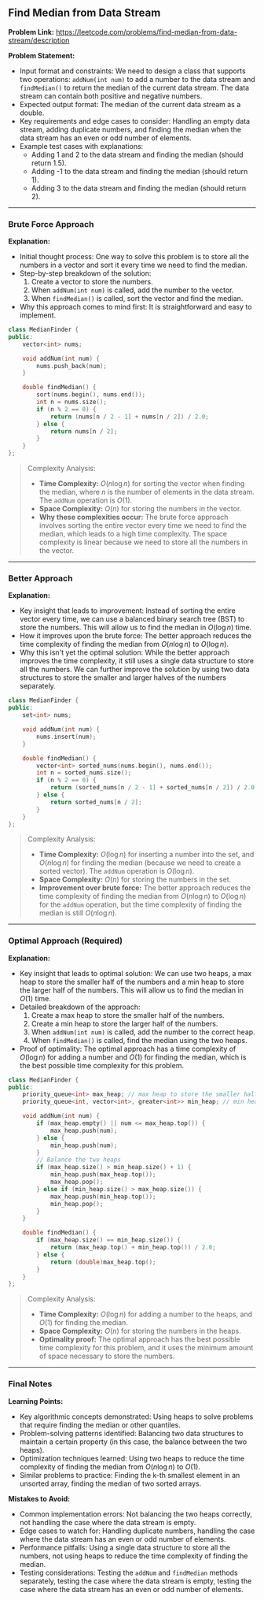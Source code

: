 ## Find Median from Data Stream
**Problem Link:** https://leetcode.com/problems/find-median-from-data-stream/description

**Problem Statement:**
- Input format and constraints: We need to design a class that supports two operations: `addNum(int num)` to add a number to the data stream and `findMedian()` to return the median of the current data stream. The data stream can contain both positive and negative numbers.
- Expected output format: The median of the current data stream as a double.
- Key requirements and edge cases to consider: Handling an empty data stream, adding duplicate numbers, and finding the median when the data stream has an even or odd number of elements.
- Example test cases with explanations: 
    - Adding 1 and 2 to the data stream and finding the median (should return 1.5).
    - Adding -1 to the data stream and finding the median (should return 1).
    - Adding 3 to the data stream and finding the median (should return 2).

---

### Brute Force Approach

**Explanation:**
- Initial thought process: One way to solve this problem is to store all the numbers in a vector and sort it every time we need to find the median.
- Step-by-step breakdown of the solution:
    1. Create a vector to store the numbers.
    2. When `addNum(int num)` is called, add the number to the vector.
    3. When `findMedian()` is called, sort the vector and find the median.
- Why this approach comes to mind first: It is straightforward and easy to implement.

```cpp
class MedianFinder {
public:
    vector<int> nums;

    void addNum(int num) {
        nums.push_back(num);
    }

    double findMedian() {
        sort(nums.begin(), nums.end());
        int n = nums.size();
        if (n % 2 == 0) {
            return (nums[n / 2 - 1] + nums[n / 2]) / 2.0;
        } else {
            return nums[n / 2];
        }
    }
};
```

> Complexity Analysis:
> - **Time Complexity:** $O(n \log n)$ for sorting the vector when finding the median, where $n$ is the number of elements in the data stream. The `addNum` operation is $O(1)$.
> - **Space Complexity:** $O(n)$ for storing the numbers in the vector.
> - **Why these complexities occur:** The brute force approach involves sorting the entire vector every time we need to find the median, which leads to a high time complexity. The space complexity is linear because we need to store all the numbers in the vector.

---

### Better Approach

**Explanation:**
- Key insight that leads to improvement: Instead of sorting the entire vector every time, we can use a balanced binary search tree (BST) to store the numbers. This will allow us to find the median in $O(\log n)$ time.
- How it improves upon the brute force: The better approach reduces the time complexity of finding the median from $O(n \log n)$ to $O(\log n)$.
- Why this isn't yet the optimal solution: While the better approach improves the time complexity, it still uses a single data structure to store all the numbers. We can further improve the solution by using two data structures to store the smaller and larger halves of the numbers separately.

```cpp
class MedianFinder {
public:
    set<int> nums;

    void addNum(int num) {
        nums.insert(num);
    }

    double findMedian() {
        vector<int> sorted_nums(nums.begin(), nums.end());
        int n = sorted_nums.size();
        if (n % 2 == 0) {
            return (sorted_nums[n / 2 - 1] + sorted_nums[n / 2]) / 2.0;
        } else {
            return sorted_nums[n / 2];
        }
    }
};
```

> Complexity Analysis:
> - **Time Complexity:** $O(\log n)$ for inserting a number into the set, and $O(n \log n)$ for finding the median (because we need to create a sorted vector). The `addNum` operation is $O(\log n)$.
> - **Space Complexity:** $O(n)$ for storing the numbers in the set.
> - **Improvement over brute force:** The better approach reduces the time complexity of finding the median from $O(n \log n)$ to $O(\log n)$ for the `addNum` operation, but the time complexity of finding the median is still $O(n \log n)$.

---

### Optimal Approach (Required)

**Explanation:**
- Key insight that leads to optimal solution: We can use two heaps, a max heap to store the smaller half of the numbers and a min heap to store the larger half of the numbers. This will allow us to find the median in $O(1)$ time.
- Detailed breakdown of the approach:
    1. Create a max heap to store the smaller half of the numbers.
    2. Create a min heap to store the larger half of the numbers.
    3. When `addNum(int num)` is called, add the number to the correct heap.
    4. When `findMedian()` is called, find the median using the two heaps.
- Proof of optimality: The optimal approach has a time complexity of $O(\log n)$ for adding a number and $O(1)$ for finding the median, which is the best possible time complexity for this problem.

```cpp
class MedianFinder {
public:
    priority_queue<int> max_heap; // max heap to store the smaller half of the numbers
    priority_queue<int, vector<int>, greater<int>> min_heap; // min heap to store the larger half of the numbers

    void addNum(int num) {
        if (max_heap.empty() || num <= max_heap.top()) {
            max_heap.push(num);
        } else {
            min_heap.push(num);
        }
        // Balance the two heaps
        if (max_heap.size() > min_heap.size() + 1) {
            min_heap.push(max_heap.top());
            max_heap.pop();
        } else if (min_heap.size() > max_heap.size()) {
            max_heap.push(min_heap.top());
            min_heap.pop();
        }
    }

    double findMedian() {
        if (max_heap.size() == min_heap.size()) {
            return (max_heap.top() + min_heap.top()) / 2.0;
        } else {
            return (double)max_heap.top();
        }
    }
};
```

> Complexity Analysis:
> - **Time Complexity:** $O(\log n)$ for adding a number to the heaps, and $O(1)$ for finding the median.
> - **Space Complexity:** $O(n)$ for storing the numbers in the heaps.
> - **Optimality proof:** The optimal approach has the best possible time complexity for this problem, and it uses the minimum amount of space necessary to store the numbers.

---

### Final Notes

**Learning Points:**
- Key algorithmic concepts demonstrated: Using heaps to solve problems that require finding the median or other quantiles.
- Problem-solving patterns identified: Balancing two data structures to maintain a certain property (in this case, the balance between the two heaps).
- Optimization techniques learned: Using two heaps to reduce the time complexity of finding the median from $O(n \log n)$ to $O(1)$.
- Similar problems to practice: Finding the k-th smallest element in an unsorted array, finding the median of two sorted arrays.

**Mistakes to Avoid:**
- Common implementation errors: Not balancing the two heaps correctly, not handling the case where the data stream is empty.
- Edge cases to watch for: Handling duplicate numbers, handling the case where the data stream has an even or odd number of elements.
- Performance pitfalls: Using a single data structure to store all the numbers, not using heaps to reduce the time complexity of finding the median.
- Testing considerations: Testing the `addNum` and `findMedian` methods separately, testing the case where the data stream is empty, testing the case where the data stream has an even or odd number of elements.